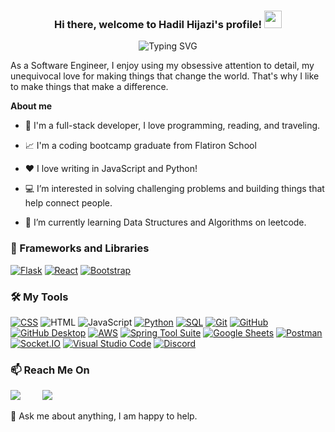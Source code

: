 
<h3 align="center"> 
  Hi there, welcome to Hadil Hijazi's profile!
  <img src="https://media.giphy.com/media/hvRJCLFzcasrR4ia7z/giphy.gif" width="28">
</h3>


<p align="center">
  <img src="https://readme-typing-svg.demolab.com?font=Fira+Code&duration=4000&pause=1000&color=9B242D&center=true&vCenter=true&width=500&lines=Always+learning+new+things;Full-Stack+Web+Developer;Passionate+about+coding+and+traveling!" alt="Typing SVG" />
</p>

As a Software Engineer, I enjoy using my obsessive attention to detail, my unequivocal love for making things that change the world.  That's why I like to make things that make a difference.  

**About me**

- 💼 I'm a full-stack developer, I love programming, reading, and traveling.  

- 📈 I'm a coding bootcamp graduate from Flatiron School

- ❤️ I love writing in JavaScript and Python!

- 💻 I’m interested in solving challenging problems and building things that help connect people.
  
- 🌱 I’m currently learning Data Structures and Algorithms on leetcode.

### 🧰 Frameworks and Libraries

<p>
    <a href="#"><img alt="Flask" src="https://img.shields.io/badge/Flask-000000.svg?logo=flask&logoColor=white"></a>
    <a href="#"><img alt="React" src="https://img.shields.io/badge/React-20232a.svg?logo=react&logoColor=%2361DAFB"></a>
    <a href="#"><img alt="Bootstrap" src="https://img.shields.io/badge/Bootstrap-7952B3.svg?logo=bootstrap&logoColor=white"></a>
</p>

### 🛠️ My Tools

<p>
    <a href="https://github.com/hihijazi/phase-4-bookify-books"><img alt="CSS" src="https://img.shields.io/badge/CSS-1572B6.svg?logo=css3&logoColor=white"></a>
    <a ><img alt="HTML" src="https://img.shields.io/badge/HTML-E34F26.svg?logo=html5&logoColor=white"></a>
    <a ><img alt="JavaScript" src="https://img.shields.io/badge/JavaScript-F7DF1E.svg?logo=javascript&logoColor=black"></a>
    <a href="https://github.com/hihijazi/code-camp"><img alt="Python" src="https://img.shields.io/badge/Python-14354C.svg?logo=python&logoColor=white"></a>
    <a href="https://www.mysql.com/"><img alt="SQL" src="https://custom-icon-badges.demolab.com/badge/SQL-025E8C.svg?logo=database&logoColor=white"></a>
    <a href="#"><img alt="Git" src="https://img.shields.io/badge/Git-F05033.svg?logo=git&logoColor=white"></a>
    <a href="#"><img alt="GitHub" src="https://img.shields.io/badge/GitHub-000?&logo=GitHub"></a>
    <a href="#"><img alt="GitHub Desktop" src="https://img.shields.io/badge/GitHub%20Desktop-8034A9.svg?logo=github&logoColor=white"></a>
    <a href="#"><img alt="AWS" src="https://img.shields.io/badge/Amazon%20AWS-000?&logo=Amazon AWS"></a>
    <a href="#"><img alt="Spring Tool Suite" src="https://img.shields.io/badge/Spring Security-000?&logo=Spring security"></a>
    <a href="#"><img alt="Google Sheets" src="https://img.shields.io/badge/Sheets-34A853.svg?logo=google%20sheets&logoColor=white"></a>
    <a href="#"><img alt="Postman" src="https://img.shields.io/badge/Postman-FF6C37?logo=postman&logoColor=white"></a>
    <a href="#"><img alt="Socket.IO" src="https://img.shields.io/badge/Socket.IO-000?&logo=Socket.io"></a>
    <a href="#"><img alt="Visual Studio Code" src="https://img.shields.io/badge/Visual%20Studio%20Code-0078d7.svg?logo=visual-studio-code&logoColor=white"></a>
    <a href="#"><img alt="Discord" src="https://img.shields.io/badge/-Discord-5865F2.svg?logo=discord&logoColor=white"></a>
</p>

### 📫 Reach Me On

<p>
  <a target="_blank"href="https://www.linkedin.com/in/hadil-hijazi-82151b294/"><img src="https://img.shields.io/badge/linkedin-%230077B5.svg?&style=for-the-badge&logo=linkedin&logoColor=white" /></a>&nbsp;&nbsp;&nbsp;&nbsp;&nbsp;&nbsp;&nbsp;&nbsp
  <a href="mailto:hihijazi@gmail.com?subject=Hello%20Hadil,%20From%20Github"><img src="https://img.shields.io/badge/gmail-%23D14836.svg?&style=for-the-badge&logo=gmail&logoColor=white" /></a>
</p>
💬 Ask me about anything, I am happy to help.
